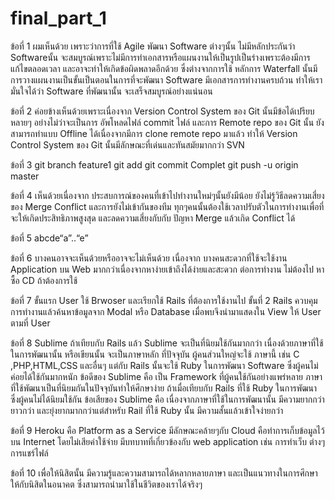 # final_part_1
ข้อที่ 1 
ผมเห็นด้วย เพราะว่าการที่ใช้  Agile พัฒนา Software ต่างๆนั้น ไม่มีหลักประกันว่า Softwareนั้น จะสมบูรณ์เพราะไม่มีการทำเอกสารหรือแผนงานให้เป็นรูปเป็นร่างเพราะต้องมีการแก้ไขตลอดเวลา และอาจะทำให้เกิดข้อผิดพลาดอีกด้วย ซึ่งต่างจากการใช้ หลักการ Waterfall นั้นมีการวางแผนงานเป็นขั้นเป็นตอนในการที่จะพัฒนา Software มีเอกสารการทำงานครบถ้วน ทำให้เรามั่นใจได้ว่า Software ที่พัฒนานั้น จะเสร็จสมบูรณ์อย่างแน่นอน

ข้อที่ 2 
ค่อยข้างเห็นด้วยเพราะเนื่องจาก Version Control System ของ Git นั้นมีข้อได้เปรียบหลายๆ อย่างไม่ว่าจะเป็นการ   อัพโหลดไฟล์ commit ไฟล์ และการ Remote repo ของ Git นั้น ยังสามารถทำแบบ Offline ได้เนื่องจากมีการ 
clone remote repo มาแล้ว ทำให้ Version Control System ของ Git นั้นมีลักษณะที่เด่นและทันสมัยมากกว่า SVN

ข้อที่ 3
git branch feature1
git add 
git commit Complet
git push -u origin master

ข้อที่ 4 
	เห็นด้วยเนื่องจาก ประสบการณ์ของคนที่เข้าไปทำงานใหม่ๆนั้นยังมีน้อย ยังไม่รู้วิธีลดความเสี่ยงของ Merge Conflict และการยังไม่เข้ากันของทีม ทุกๆคนนั้นต้องใช้เวลาปรับตัวในการทำงานเพื่อที่จะให้เกิดประสิทธิภาพสูงสุด และลดความเสี่ยงกับกับ ปัญหา Merge แล้วเกิด Conflict ได้

ข้อที่ 5
abcde“a”..“e”

ข้อที่ 6 
	บางคนอาจจะเห็นด้วยหรืออาจจะไม่เห็นด้วย เนื่องจาก บางคนสะดวกที่ใช้จะใช้งาน Application บน Web มากกว่าเนื่องจากหาง่ายเข้าถึงได้ง่ายและสะดวก ต่อการทำงาน ไม่ต้องไป หาซื้อ CD ถ้าต้องการใช้

ข้อที่ 7
	ขั้นแรก User ใช้  Brwoser และเรียกใช้ Rails ที่ต้องการใช้งานไป ขั้นที่ 2 Rails ควบคุมการทำงานแล้วค้นหาข้อมูลจาก Modal หรือ Database เมื่อพบจึงนำมาแสดงใน View ให้ User ตามที่ User 
	

ข้อที่ 8 
	Sublime ถ้าเทียบกับ Rails แล้ว Sublime จะเป็นที่นิยมใช้กันมากกว่า เนื่องด้วยภาษาที่ใช้ในการพัฒนานั้น หรือเขียนนั้น จะเป็นภาษาหลัก ที่ปัจจุบัน ผู้คนส่วนใหญ่จะใช้ ภาษานี้ เช่น C ,PHP,HTML,CSS และอื่นๆ แต่กับ Rails นั้นจะใช้ Ruby ในการพัฒนา Software ซึ่งผู้คนไม่ค่อยได้ใช้กันมากหนัก
	ข้อดีของ Sublime คือ เป็น Framework ที่ผู้คนใช้กันอย่างแพร่หลาย ภาษาที่ใช้พัฒนาเป็นที่นิยมกันในปัจจุบันทำให้ศึกษาง่าย ถ้าเมื่อเทียบกับ Rails ที่ใช้ Ruby ในการพัฒนา ซึ่งผู้คนไม่ได้นิยมใช้กัน
	ข้อเสียของ Sublime คือ เนื่องจากภาษาที่ใช้ในการพัฒนานั้น มีความยากกว่า ยาวกว่า และยุ่งยากมากกว่าแต่สำหรับ Rail ที่ใช้ Ruby นั้น มีความสั้นแล้วเข้าใจง่ายกว่า 

ข้อที่ 9
	Heroku คือ Platform as a Service มีลักษณะคล้ายๆกับ Cloud คือทำการเก็บข้อมูลไว้บน Internet โดยไม่เสียค่าใช้จ่าย มีบทบาทที่เกี่ยวข้องกับ web application เช่น การทำเว็บ ต่างๆ การแชร์ไฟล์

ข้อที่ 10
	เพื่อให้นิสิตนั้น มีความรู้และความสามารถได้หลากหลายภาษา และเป็นแนวทางในการศึกษาให้กับนิสิตในอนาคต ซึ่งสามารถนำมาใช้ในชีวิตของเราได้จริงๆ




